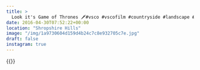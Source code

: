 ```yaml
---
title: >
  Look it's Game of Thrones 🗡#vsco #vscofilm #countryside #landscape #birds #animals #crows
date: 2016-04-30T07:52:22+00:00
location: "Shropshire Hills"
image: "/img/1a9730604d159d4b24c7c8e932705c7e.jpg"
draft: false
instagram: true
---
```


{{<photo src="/img/1a9730604d159d4b24c7c8e932705c7e.jpg">}}
